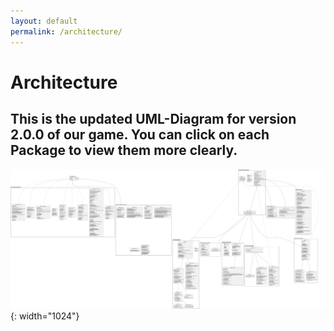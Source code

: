 ```yaml
---
layout: default
permalink: /architecture/
---
```



# Architecture
## This is the updated UML-Diagram for version 2.0.0 of our game. You can click on each Package to view them more clearly.

![UML Diagram](img/full.svg){: width="1024"}